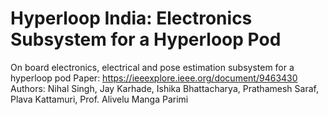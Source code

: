 # Hyperloop India: Electronics Subsystem for a Hyperloop Pod
On board electronics, electrical and pose estimation subsystem for a hyperloop pod
Paper: https://ieeexplore.ieee.org/document/9463430
Authors: Nihal Singh, Jay Karhade, Ishika Bhattacharya, Prathamesh Saraf, Plava Kattamuri, Prof. Alivelu Manga Parimi